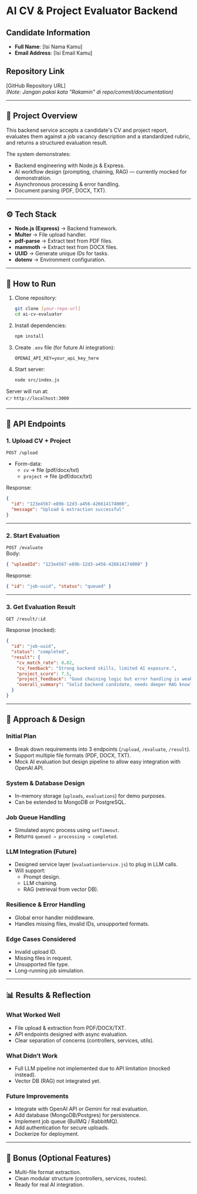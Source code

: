 # AI CV & Project Evaluator Backend

## Candidate Information
- **Full Name**: [Isi Nama Kamu]
- **Email Address**: [Isi Email Kamu]

## Repository Link
[GitHub Repository URL]  
*(Note: Jangan pakai kata "Rakamin" di repo/commit/documentation)*

---

## 📌 Project Overview
This backend service accepts a candidate's CV and project report, evaluates them against a job vacancy description and a standardized rubric, and returns a structured evaluation result.  

The system demonstrates:
- Backend engineering with Node.js & Express.
- AI workflow design (prompting, chaining, RAG) — currently mocked for demonstration.
- Asynchronous processing & error handling.
- Document parsing (PDF, DOCX, TXT).

---

## ⚙️ Tech Stack
- **Node.js (Express)** → Backend framework.
- **Multer** → File upload handler.
- **pdf-parse** → Extract text from PDF files.
- **mammoth** → Extract text from DOCX files.
- **UUID** → Generate unique IDs for tasks.
- **dotenv** → Environment configuration.

---

## 🚀 How to Run

1. Clone repository:
   ```bash
   git clone [your-repo-url]
   cd ai-cv-evaluator
   ```

2. Install dependencies:
   ```bash
   npm install
   ```

3. Create `.env` file (for future AI integration):
   ```env
   OPENAI_API_KEY=your_api_key_here
   ```

4. Start server:
   ```bash
   node src/index.js
   ```

Server will run at:  
👉 `http://localhost:3000`

---

## 📡 API Endpoints

### 1. **Upload CV + Project**
`POST /upload`  
- Form-data:
  - `cv` → file (pdf/docx/txt)
  - `project` → file (pdf/docx/txt)

Response:
```json
{
  "id": "123e4567-e89b-12d3-a456-426614174000",
  "message": "Upload & extraction successful"
}
```

---

### 2. **Start Evaluation**
`POST /evaluate`  
Body:
```json
{ "uploadId": "123e4567-e89b-12d3-a456-426614174000" }
```

Response:
```json
{ "id": "job-uuid", "status": "queued" }
```

---

### 3. **Get Evaluation Result**
`GET /result/:id`  

Response (mocked):
```json
{
  "id": "job-uuid",
  "status": "completed",
  "result": {
    "cv_match_rate": 0.82,
    "cv_feedback": "Strong backend skills, limited AI exposure.",
    "project_score": 7.5,
    "project_feedback": "Good chaining logic but error handling is weak.",
    "overall_summary": "Solid backend candidate, needs deeper RAG knowledge."
  }
}
```

---

## 🧩 Approach & Design

### Initial Plan
- Break down requirements into 3 endpoints (`/upload`, `/evaluate`, `/result`).
- Support multiple file formats (PDF, DOCX, TXT).
- Mock AI evaluation but design pipeline to allow easy integration with OpenAI API.

### System & Database Design
- In-memory storage (`uploads`, `evaluations`) for demo purposes.
- Can be extended to MongoDB or PostgreSQL.

### Job Queue Handling
- Simulated async process using `setTimeout`.
- Returns `queued → processing → completed`.

### LLM Integration (Future)
- Designed service layer (`evaluationService.js`) to plug in LLM calls.
- Will support:
  - Prompt design.
  - LLM chaining.
  - RAG (retrieval from vector DB).

### Resilience & Error Handling
- Global error handler middleware.
- Handles missing files, invalid IDs, unsupported formats.

### Edge Cases Considered
- Invalid upload ID.
- Missing files in request.
- Unsupported file type.
- Long-running job simulation.

---

## 📊 Results & Reflection

### What Worked Well
- File upload & extraction from PDF/DOCX/TXT.
- API endpoints designed with async evaluation.
- Clear separation of concerns (controllers, services, utils).

### What Didn’t Work
- Full LLM pipeline not implemented due to API limitation (mocked instead).
- Vector DB (RAG) not integrated yet.

### Future Improvements
- Integrate with OpenAI API or Gemini for real evaluation.
- Add database (MongoDB/Postgres) for persistence.
- Implement job queue (BullMQ / RabbitMQ).
- Add authentication for secure uploads.
- Dockerize for deployment.

---

## 🌟 Bonus (Optional Features)
- Multi-file format extraction.
- Clean modular structure (controllers, services, routes).
- Ready for real AI integration.
